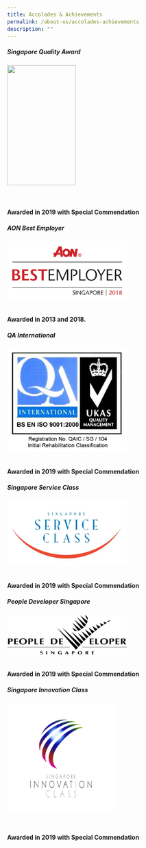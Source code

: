 ```yaml
---
title: Accolades & Achievements
permalink: /about-us/accolades-achievements
description: ""
---
```

<p><td style="width: 50%; vertical-align: middle"><h5>Singapore Quality Award</h5></td>
<td style="width: 50%;"><div class="container">
  <div class="row">
    <div class="col">
    <img style="float: ; width: 160px; height: 280px;" src="https://pris-test-staging.netlify.app/images/About%20Us/SQA.jpeg" alt="" /> 
    </div>
    <div class="col">
      <strong>&nbsp;<br>&nbsp;<br>&nbsp;<br>Awarded in 2019 with Special Commendation</strong><br />
    </div>
  </div>
 </div>
<td style="width: 50%; vertical-align: middle"><h5>AON Best Employer</h5></td>
<td style="width: 50%;"><div class="container">
  <div class="row">
    <div class="col">
    <img style="float: ; width: 280px; height: 136px;" src="/images/About%20Us/AON.jpeg" alt="" /> 
    </div>
    <div class="col">
      <strong>&nbsp;<br>&nbsp;<br>Awarded in 2013 and 2018. </strong><br />
    </div>
  </div>
 </div>
	<td style="width: 50%; vertical-align: middle"><h5>QA International</h5></td>
<td style="width: 50%;"><div class="container">
  <div class="row">
    <div class="col">
    <img style="float: ; width: 280px; height: px;" src="/images/About%20Us/QA.jpeg" alt="" /> 
    </div>
    <div class="col">
      <strong>&nbsp;<br>&nbsp;<br>Awarded in 2019 with Special Commendation</strong><br />
    </div>
  </div>
 </div>
	<td style="width: 50%; vertical-align: middle"><h5>Singapore Service Class</h5></td>
<td style="width: 50%;"><div class="container">
  <div class="row">
    <div class="col">
    <img style="float: ; width: 280px; height: px;" src="/images/About%20Us/Singapore%20Service%20Class.jpeg" alt="" /> 
    </div>
    <div class="col">
      <strong>&nbsp;<br>&nbsp;<br>Awarded in 2019 with Special Commendation</strong><br />
    </div>
  </div>
 </div>
	<td style="width: 50%; vertical-align: middle"><h5>People Developer Singapore</h5></td>
<td style="width: 50%;"><div class="container">
  <div class="row">
    <div class="col">
    <img style="float: ; width: 280px; height: px;" src="/images/About%20Us/People%20Developer.jpeg" alt="" /> 
    </div>
    <div class="col">
      <strong>&nbsp;<br>&nbsp;<br>Awarded in 2019 with Special Commendation</strong><br />
    </div>
  </div>
 </div>
	<td style="width: 50%; vertical-align: middle"><h5>Singapore Innovation Class</h5></td>
<td style="width: 50%;"><div class="container">
  <div class="row">
    <div class="col">
    <img style="float: ; width: 250px; height: px;" src="/images/About%20Us//S'pore%20Innovation%20Class.png" alt="" /> 
    </div>
    <div class="col">
      <strong>&nbsp;<br>&nbsp;<br>&nbsp;<br>Awarded in 2019 with Special Commendation</strong><br />
    </div>
  </div>
 </div>